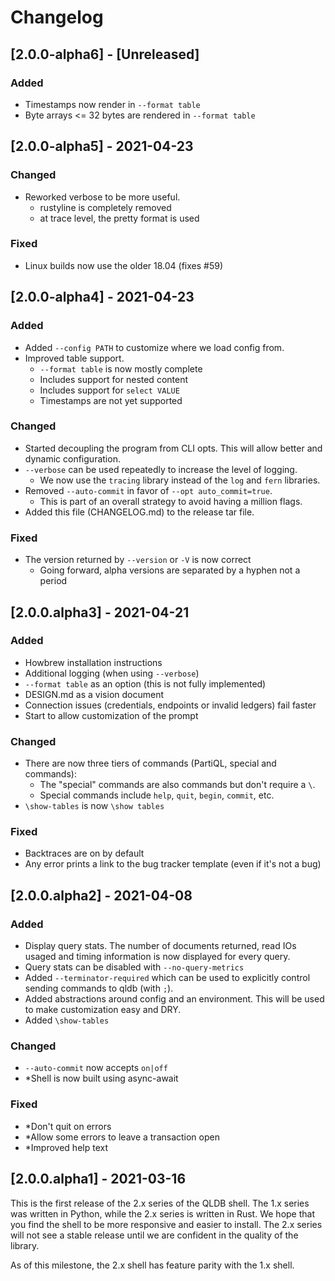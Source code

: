 # Changelog

## [2.0.0-alpha6] - [Unreleased]

### Added

  * Timestamps now render in `--format table`
  * Byte arrays <= 32 bytes are rendered in `--format table`

## [2.0.0-alpha5] - 2021-04-23

### Changed

  * Reworked verbose to be more useful.
    - rustyline is completely removed
    - at trace level, the pretty format is used

### Fixed

   * Linux builds now use the older 18.04 (fixes #59)

## [2.0.0-alpha4] - 2021-04-23

### Added

  * Added `--config PATH` to customize where we load config from. 
  * Improved table support.
    - `--format table` is now mostly complete
    - Includes support for nested content
    - Includes support for `select VALUE`
    - Timestamps are not yet supported

### Changed

  * Started decoupling the program from CLI opts. This will allow better and dynamic configuration.
  * `--verbose` can be used repeatedly to increase the level of logging.
    - We now use the `tracing` library instead of the `log` and `fern` libraries.
  * Removed `--auto-commit` in favor of `--opt auto_commit=true`.
    - This is part of an overall strategy to avoid having a million flags.
  * Added this file (CHANGELOG.md) to the release tar file.
  
### Fixed

  * The version returned by `--version` or `-V` is now correct
    - Going forward, alpha versions are separated by a hyphen not a period

## [2.0.0.alpha3] - 2021-04-21

### Added

  * Howbrew installation instructions
  * Additional logging (when using `--verbose`)
  * `--format table` as an option (this is not fully implemented)
  * DESIGN.md as a vision document
  * Connection issues (credentials, endpoints or invalid ledgers) fail faster
  * Start to allow customization of the prompt 

### Changed

  * There are now three tiers of commands (PartiQL, special and commands):
    - The "special" commands are also commands but don't require a `\`.
    - Special commands include `help`, `quit`, `begin`, `commit`, etc.
  * `\show-tables` is now `\show tables`

### Fixed

  * Backtraces are on by default
  * Any error prints a link to the bug tracker template (even if it's not a bug)

## [2.0.0.alpha2] - 2021-04-08

### Added

  * Display query stats. The number of documents returned, read IOs usaged and timing information is now displayed for every query.
  * Query stats can be disabled with `--no-query-metrics`
  * Added `--terminator-required` which can be used to explicitly control sending commands to qldb (with `;`).
  * Added abstractions around config and an environment. This will be used to make customization easy and DRY.
  * Added `\show-tables`

### Changed

  * `--auto-commit` now accepts `on|off`
  * *Shell is now built using async-await

### Fixed

  * *Don't quit on errors
  * *Allow some errors to leave a transaction open
  * *Improved help text

## [2.0.0.alpha1] - 2021-03-16

This is the first release of the 2.x series of the QLDB shell. The 1.x series was written in Python, while the 2.x series is written in Rust. We hope that you find the shell to be more
responsive and easier to install. The 2.x series will not see a stable release until we are confident in the quality of the library.

As of this milestone, the 2.x shell has feature parity with the 1.x shell.
